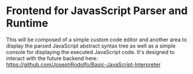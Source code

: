 # Frontend for JavasScript Parser and Runtime

This will be composed of a simple custom code editor and another area to display the parsed JavaScript abstract syntax tree as well as a simple console for displaying the executed JavaScript code. It's designed to interact with the future backend here: https://github.com/JosephRodolfo/Basic-JavaScript-Interpreter